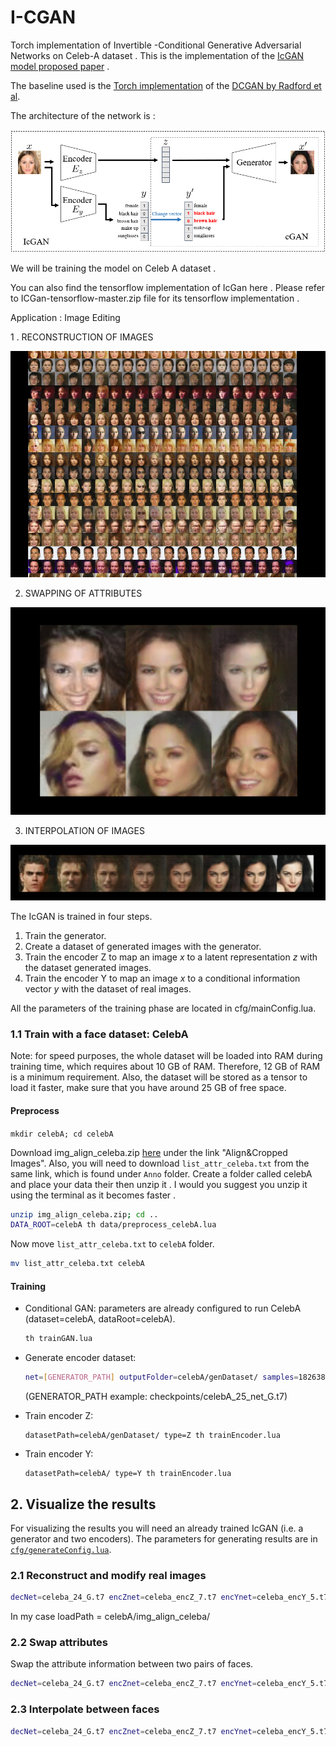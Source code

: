 # I-CGAN
Torch implementation of Invertible -Conditional Generative Adversarial Networks on Celeb-A dataset . This is the implementation of the [IcGAN model proposed paper](https://arxiv.org/abs/1611.06355) .

The baseline used is the [Torch implementation](https://github.com/soumith/dcgan.torch) of the [DCGAN by Radford et al](http://arxiv.org/abs/1511.06434).

The architecture of the network is :

![image](/NET.png)

We will be training the model on Celeb A dataset .

You can also find the tensorflow implementation of IcGan here . Please refer to ICGan-tensorflow-master.zip file for its tensorflow implementation .

Application : Image Editing 

1 . RECONSTRUCTION OF IMAGES 

![image](/IMAGE.png)

2. SWAPPING OF ATTRIBUTES 

![image](/IMAGE1.png)

3. INTERPOLATION OF IMAGES

![image](/IMAGE2.png)


The IcGAN is trained in four steps. 

1. Train the generator. 
2. Create a dataset of generated images with the generator. 
3. Train the encoder Z to map an image *x* to a latent representation *z* with the dataset generated images. 
4. Train the encoder Y to map an image *x* to a conditional information vector *y* with the dataset of real images.

All the parameters of the training phase are located in cfg/mainConfig.lua.


### 1.1 Train with a face dataset: CelebA

Note: for speed purposes, the whole dataset will be loaded into RAM during training time, which requires about 10 GB of RAM. Therefore, 12 GB of RAM is a minimum requirement. Also, the dataset will be stored as a tensor to load it faster, make sure that you have around 25 GB of free space.

#### Preprocess
`mkdir celebA; cd celebA`

Download img_align_celeba.zip [here](http://mmlab.ie.cuhk.edu.hk/projects/CelebA.html) under the link "Align&Cropped Images".
Also, you will need to download `list_attr_celeba.txt` from the same link, which is found under `Anno` folder. Create a folder called celebA and place your data their then unzip it . I would you suggest you unzip it using the terminal as it becomes faster .

```bash
unzip img_align_celeba.zip; cd ..
DATA_ROOT=celebA th data/preprocess_celebA.lua
```
Now move `list_attr_celeba.txt` to `celebA` folder.

```bash
mv list_attr_celeba.txt celebA
```


#### Training

* Conditional GAN: parameters are already configured to run CelebA (dataset=celebA, dataRoot=celebA).
	```bash
	th trainGAN.lua
	```

* Generate encoder dataset: 
	```bash
	net=[GENERATOR_PATH] outputFolder=celebA/genDataset/ samples=182638 th data/generateEncoderDataset.lua
	```
	(GENERATOR_PATH example: checkpoints/celebA_25_net_G.t7)

* Train encoder Z: 
	```
    datasetPath=celebA/genDataset/ type=Z th trainEncoder.lua
	```

* Train encoder Y: 
	```
    datasetPath=celebA/ type=Y th trainEncoder.lua
	```
## 2. Visualize the results

For visualizing the results you will need an already trained IcGAN (i.e. a generator and two encoders).
The parameters for generating results are in [`cfg/generateConfig.lua`](cfg/generateConfig.lua).

### 2.1 Reconstruct and modify real images

```bash
decNet=celeba_24_G.t7 encZnet=celeba_encZ_7.t7 encYnet=celeba_encY_5.t7 loadPath=[PATH_TO_REAL_IMAGES] th generation/reconstructWithVariations.lua
```
In my case loadPath = celebA/img_align_celeba/
### 2.2 Swap attributes

Swap the attribute information between two pairs of faces.

```bash
decNet=celeba_24_G.t7 encZnet=celeba_encZ_7.t7 encYnet=celeba_encY_5.t7 im1Path=[IM1] im2Path=[IM2] th generation/attributeTransfer.lua
```
### 2.3 Interpolate between faces

```bash
decNet=celeba_24_G.t7 encZnet=celeba_encZ_7.t7 encYnet=celeba_encY_5.t7 im1Path=[IM1] im2Path=[IM2] th generation/interpolate.lua
```

